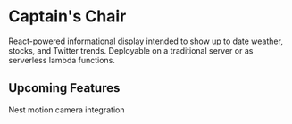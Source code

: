 # Captain's Chair

React-powered informational display intended to show up to date weather, stocks, and Twitter trends. Deployable on a traditional server or as serverless lambda functions.


## Upcoming Features

Nest motion camera integration